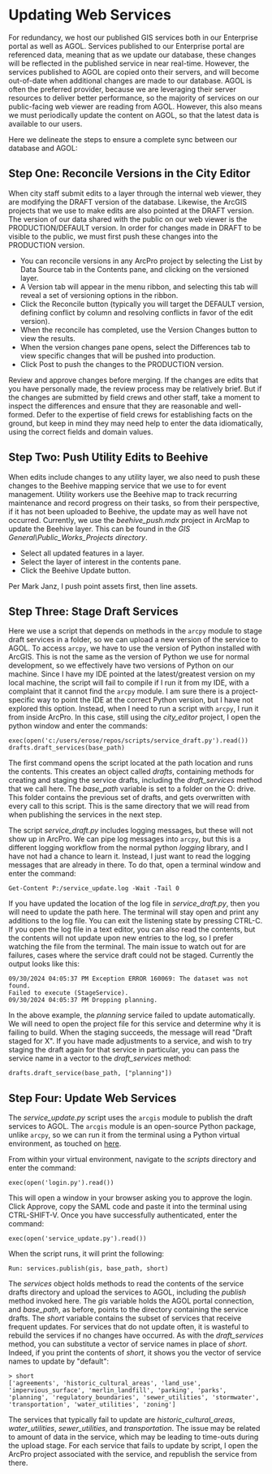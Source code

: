 # Updating Web Services

For redundancy, we host our published GIS services both in our Enterprise portal as well as AGOL.
Services published to our Enterprise portal are referenced data, meaning that as we update our database, these changes will be reflected in the published service in near real-time.
However, the services published to AGOL are copied onto their servers, and will become out-of-date when additional changes are made to our database.
AGOL is often the preferred provider, because we are leveraging their server resources to deliver better performance, so the majority of services on our public-facing web viewer are reading from AGOL.
However, this also means we must periodically update the content on AGOL, so that the latest data is available to our users.

Here we delineate the steps to ensure a complete sync between our database and AGOL:

## Step One: Reconcile Versions in the City Editor

When city staff submit edits to a layer through the internal web viewer, they are modifying the DRAFT version of the database.
Likewise, the ArcGIS projects that we use to make edits are also pointed at the DRAFT version.
The version of our data shared with the public on our web viewer is the PRODUCTION/DEFAULT version.
In order for changes made in DRAFT to be visible to the public, we must first push these changes into the PRODUCTION version.

- You can reconcile versions in any ArcPro project by selecting the List by Data Source tab in the Contents pane, and clicking on the versioned layer.
- A Version tab will appear in the menu ribbon, and selecting this tab will reveal a set of versioning options in the ribbon.
- Click the Reconcile button (typically you will target the DEFAULT version, defining conflict by column and resolving conflicts in favor of the edit version).
- When the reconcile has completed, use the Version Changes button to view the results.
- When the version changes pane opens, select the Differences tab to view specific changes that will be pushed into production.
- Click Post to push the changes to the PRODUCTION version.

Review and approve changes before merging. If the changes are edits that you have personally made, the review process may be relatively brief. But if the changes are submitted by field crews and other staff, take a moment to inspect the differences and ensure that they are reasonable and well-formed. Defer to the expertise of field crews for establishing facts on the ground, but keep in mind they may need help to enter the data idiomatically, using the correct fields and domain values.

## Step Two: Push Utility Edits to Beehive

When edits include changes to any utility layer, we also need to push these changes to the Beehive mapping service that we use to for event management. Utility workers use the Beehive map to track recurring maintenance and record progress on their tasks, so from their perspective, if it has not been uploaded to Beehive, the update may as well have not occurred. Currently, we use the _beehive_push.mdx_ project in ArcMap to update the Beehive layer. This can be found in the _GIS General\Public_Works_Projects directory_.

- Select all updated features in a layer.
- Select the layer of interest in the contents pane.
- Click the Beehive Update button.

Per Mark Janz, I push point assets first, then line assets.

## Step Three: Stage Draft Services

Here we use a script that depends on methods in the `arcpy` module to stage draft services in a folder, so we can upload a new version of the service to AGOL.
To access `arcpy`, we have to use the version of Python installed with ArcGIS.
This is not the same as the version of Python we use for normal development, so we effectively have two versions of Python on our machine.
Since I have my IDE pointed at the latest/greatest version on my local machine, the script will fail to compile if I run it from my IDE, with a complaint that it cannot find the `arcpy` module.
I am sure there is a project-specific way to point the IDE at the correct Python version, but I have not explored this option.
Instead, when I need to run a script with `arcpy`, I run it from inside ArcPro.
In this case, still using the _city_editor_ project, I open the python window and enter the commands:

```{bash}
exec(open('c:/users/erose/repos/scripts/service_draft.py').read())
drafts.draft_services(base_path)
```

The first command opens the script located at the path location and runs the contents. This creates an object called _drafts_, containing methods for creating and staging the service drafts, including the _draft_services_ method that we call here. The _base_path_ variable is set to a folder on the O: drive. This folder contains the previous set of drafts, and gets overwritten with every call to this script. This is the same directory that we will read from when publishing the services in the next step.

The script _service_draft.py_ includes logging messages, but these will not show up in ArcPro. We can pipe log messages into `arcpy`, but this is a different logging workflow from the normal python _logging_ library, and I have not had a chance to learn it. Instead, I just want to read the logging messages that are already in there. To do that, open a terminal window and enter the command:

```{bash}
Get-Content P:/service_update.log -Wait -Tail 0
```

If you have updated the location of the log file in _service_draft.py_, then you will need to update the path here.
The terminal will stay open and print any additions to the log file.
You can exit the listening state by pressing CTRL-C.
If you open the log file in a text editor, you can also read the contents, but the contents will not update upon new entries to the log, so I prefer watching the file from the terminal.
The main issue to watch out for are failures, cases where the service draft could not be staged.
Currently the output looks like this:

```{bash}
09/30/2024 04:05:37 PM Exception ERROR 160069: The dataset was not found.
Failed to execute (StageService).
09/30/2024 04:05:37 PM Dropping planning.
```

In the above example, the _planning_ service failed to update automatically. We will need to open the project file for this service and determine why it is failing to build. When the staging succeeds, the message will read "Draft staged for X". If you have made adjustments to a service, and wish to try staging the draft again for that service in particular, you can pass the service name in a vector to the _draft_services_ method:

```{bash}
drafts.draft_service(base_path, ["planning"])
```

## Step Four: Update Web Services

The _service_update.py_ script uses the `arcgis` module to publish the draft services to AGOL. The `arcgis` module is an open-source Python package, unlike `arcpy`, so we can run it from the terminal using a Python virtual environment, as touched on [here](./virtual_env.md).

From within your virtual environment, navigate to the _scripts_ directory and enter the command:

```{bash}
exec(open('login.py').read())
```

This will open a window in your browser asking you to approve the login. Click Approve, copy the SAML code and paste it into the terminal using CTRL-SHIFT-V. Once you have successfully authenticated, enter the command:

```{bash}
exec(open('service_update.py').read())
```

When the script runs, it will print the following:

```{bash}
Run: services.publish(gis, base_path, short)
```

The _services_ object holds methods to read the contents of the service drafts directory and upload the services to AGOL, including the _publish_ method invoked here.
The _gis_ variable holds the AGOL portal connection, and _base_path_, as before, points to the directory containing the service drafts.
The _short_ variable contains the subset of services that receive frequent updates. For services that do not update often, it is wasteful to rebuild the services if no changes have occurred.
As with the _draft_services_ method, you can substitute a vector of service names in place of _short_.
Indeed, if you print the contents of _short_, it shows you the vector of service names to update by "default":

```{python}
> short
['agreements', 'historic_cultural_areas', 'land_use', 'impervious_surface', 'merlin_landfill', 'parking', 'parks', 'planning', 'regulatory_boundaries', 'sewer_utilities', 'stormwater', 'transportation', 'water_utilities', 'zoning']
```

The services that typically fail to update are _historic_cultural_areas_, _water_utilities_, _sewer_utilities_, and _transportation_. The issue may be related to amount of data in the service, which may be leading to time-outs during the upload stage. For each service that fails to update by script, I open the ArcPro project associated with the service, and republish the service from there.
